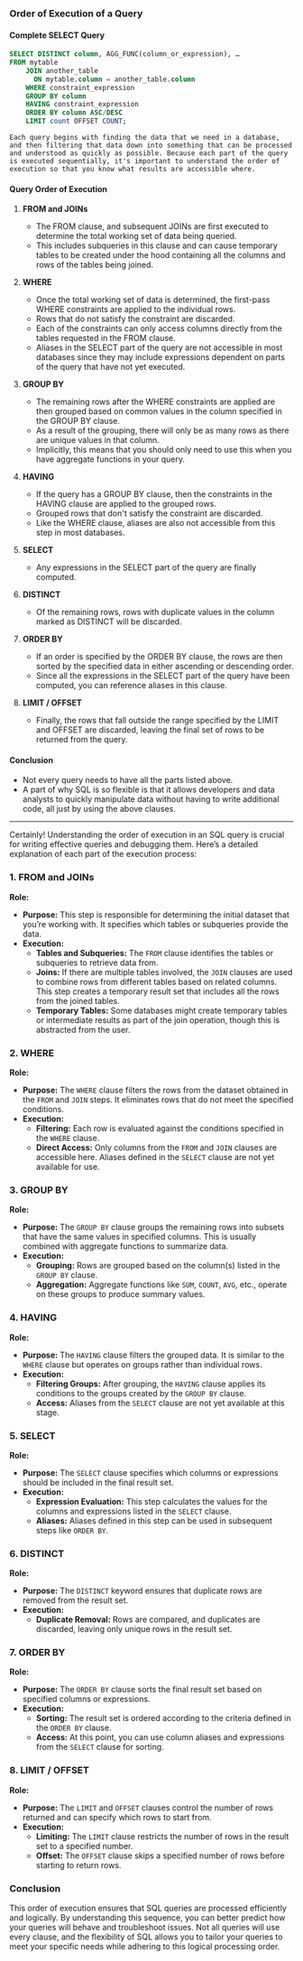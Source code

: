 ### Order of Execution of a Query

#### Complete SELECT Query

```sql
SELECT DISTINCT column, AGG_FUNC(column_or_expression), …
FROM mytable
    JOIN another_table
      ON mytable.column = another_table.column
    WHERE constraint_expression
    GROUP BY column
    HAVING constraint_expression
    ORDER BY column ASC/DESC
    LIMIT count OFFSET COUNT;
```

`Each query begins with finding the data that we need in a database, and then filtering that data down into something that can be processed and understood as quickly as possible. Because each part of the query is executed sequentially, it's important to understand the order of execution so that you know what results are accessible where.`

#### Query Order of Execution

1. **FROM and JOINs**
    - The FROM clause, and subsequent JOINs are first executed to determine the total working set of data being queried.
    - This includes subqueries in this clause and can cause temporary tables to be created under the hood containing all
      the columns and rows of the tables being joined.

2. **WHERE**
    - Once the total working set of data is determined, the first-pass WHERE constraints are applied to the individual
      rows.
    - Rows that do not satisfy the constraint are discarded.
    - Each of the constraints can only access columns directly from the tables requested in the FROM clause.
    - Aliases in the SELECT part of the query are not accessible in most databases since they may include expressions
      dependent on parts of the query that have not yet executed.

3. **GROUP BY**
    - The remaining rows after the WHERE constraints are applied are then grouped based on common values in the column
      specified in the GROUP BY clause.
    - As a result of the grouping, there will only be as many rows as there are unique values in that column.
    - Implicitly, this means that you should only need to use this when you have aggregate functions in your query.

4. **HAVING**
    - If the query has a GROUP BY clause, then the constraints in the HAVING clause are applied to the grouped rows.
    - Grouped rows that don't satisfy the constraint are discarded.
    - Like the WHERE clause, aliases are also not accessible from this step in most databases.

5. **SELECT**
    - Any expressions in the SELECT part of the query are finally computed.

6. **DISTINCT**
    - Of the remaining rows, rows with duplicate values in the column marked as DISTINCT will be discarded.

7. **ORDER BY**
    - If an order is specified by the ORDER BY clause, the rows are then sorted by the specified data in either
      ascending or descending order.
    - Since all the expressions in the SELECT part of the query have been computed, you can reference aliases in this
      clause.

8. **LIMIT / OFFSET**
    - Finally, the rows that fall outside the range specified by the LIMIT and OFFSET are discarded, leaving the final
      set of rows to be returned from the query.

#### Conclusion

- Not every query needs to have all the parts listed above.
- A part of why SQL is so flexible is that it allows developers and data analysts to quickly manipulate data without
  having to write additional code, all just by using the above clauses.

---

Certainly! Understanding the order of execution in an SQL query is crucial for writing effective queries and debugging
them. Here’s a detailed explanation of each part of the execution process:

### 1. FROM and JOINs

**Role:**

- **Purpose:** This step is responsible for determining the initial dataset that you’re working with. It specifies which
  tables or subqueries provide the data.
- **Execution:**
    - **Tables and Subqueries:** The `FROM` clause identifies the tables or subqueries to retrieve data from.
    - **Joins:** If there are multiple tables involved, the `JOIN` clauses are used to combine rows from different
      tables based on related columns. This step creates a temporary result set that includes all the rows from the
      joined tables.
    - **Temporary Tables:** Some databases might create temporary tables or intermediate results as part of the join
      operation, though this is abstracted from the user.

### 2. WHERE

**Role:**

- **Purpose:** The `WHERE` clause filters the rows from the dataset obtained in the `FROM` and `JOIN` steps. It
  eliminates rows that do not meet the specified conditions.
- **Execution:**
    - **Filtering:** Each row is evaluated against the conditions specified in the `WHERE` clause.
    - **Direct Access:** Only columns from the `FROM` and `JOIN` clauses are accessible here. Aliases defined in
      the `SELECT` clause are not yet available for use.

### 3. GROUP BY

**Role:**

- **Purpose:** The `GROUP BY` clause groups the remaining rows into subsets that have the same values in specified
  columns. This is usually combined with aggregate functions to summarize data.
- **Execution:**
    - **Grouping:** Rows are grouped based on the column(s) listed in the `GROUP BY` clause.
    - **Aggregation:** Aggregate functions like `SUM`, `COUNT`, `AVG`, etc., operate on these groups to produce summary
      values.

### 4. HAVING

**Role:**

- **Purpose:** The `HAVING` clause filters the grouped data. It is similar to the `WHERE` clause but operates on groups
  rather than individual rows.
- **Execution:**
    - **Filtering Groups:** After grouping, the `HAVING` clause applies its conditions to the groups created by
      the `GROUP BY` clause.
    - **Access:** Aliases from the `SELECT` clause are not yet available at this stage.

### 5. SELECT

**Role:**

- **Purpose:** The `SELECT` clause specifies which columns or expressions should be included in the final result set.
- **Execution:**
    - **Expression Evaluation:** This step calculates the values for the columns and expressions listed in the `SELECT`
      clause.
    - **Aliases:** Aliases defined in this step can be used in subsequent steps like `ORDER BY`.

### 6. DISTINCT

**Role:**

- **Purpose:** The `DISTINCT` keyword ensures that duplicate rows are removed from the result set.
- **Execution:**
    - **Duplicate Removal:** Rows are compared, and duplicates are discarded, leaving only unique rows in the result
      set.

### 7. ORDER BY

**Role:**

- **Purpose:** The `ORDER BY` clause sorts the final result set based on specified columns or expressions.
- **Execution:**
    - **Sorting:** The result set is ordered according to the criteria defined in the `ORDER BY` clause.
    - **Access:** At this point, you can use column aliases and expressions from the `SELECT` clause for sorting.

### 8. LIMIT / OFFSET

**Role:**

- **Purpose:** The `LIMIT` and `OFFSET` clauses control the number of rows returned and can specify which rows to start
  from.
- **Execution:**
    - **Limiting:** The `LIMIT` clause restricts the number of rows in the result set to a specified number.
    - **Offset:** The `OFFSET` clause skips a specified number of rows before starting to return rows.

### Conclusion

This order of execution ensures that SQL queries are processed efficiently and logically. By understanding this
sequence, you can better predict how your queries will behave and troubleshoot issues. Not all queries will use every
clause, and the flexibility of SQL allows you to tailor your queries to meet your specific needs while adhering to this
logical processing order.